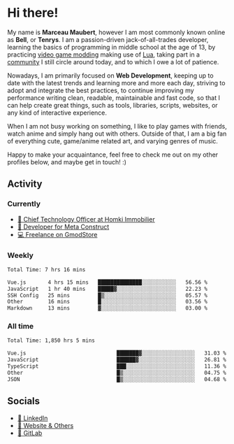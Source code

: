 # Hi there!

My name is **Marceau Maubert**, however I am most commonly known online as **Bell**, or **Tenrys**. I am a passion-driven jack-of-all-trades developer, learning the basics of programming in middle school at the age of 13, by practicing [video game modding](https://garrysmod.com) making use of [Lua](https://lua.org), taking part in a [community](https://metastruct.net) I still circle around today, and to which I owe a lot of patience.

Nowadays, I am primarily focused on **Web Development**, keeping up to date with the latest trends and learning more and more each day, striving to adopt  and integrate the best practices, to continue improving my performance writing clean, readable, maintainable and fast code, so that I can help create great things, such as tools, libraries, scripts, websites, or any kind of interactive experience.

When I am not busy working on something, I like to play games with friends, watch anime and simply hang out with others. Outside of that, I am a big fan of everything cute, game/anime related art, and varying genres of music.

Happy to make your acquaintance, feel free to check me out on my other profiles below, and maybe get in touch! :)

## Activity

### Currently

- [🏢 Chief Technology Officer at Homki Immobilier](https://homki-immobilier.com)
- [🎈 Developer for Meta Construct](https://metastruct.net)
- [💻 Freelance on GmodStore](https://www.gmodstore.com/users/Tenrys)

### Weekly
<!--START_SECTION:wakaWeekly-->

```txt
Total Time: 7 hrs 16 mins

Vue.js       4 hrs 15 mins   ██████████████░░░░░░░░░░░   56.56 %
JavaScript   1 hr 40 mins    █████▓░░░░░░░░░░░░░░░░░░░   22.23 %
SSH Config   25 mins         █▒░░░░░░░░░░░░░░░░░░░░░░░   05.57 %
Other        16 mins         █░░░░░░░░░░░░░░░░░░░░░░░░   03.56 %
Markdown     13 mins         ▓░░░░░░░░░░░░░░░░░░░░░░░░   03.00 %
```

<!--END_SECTION:wakaWeekly-->

### All time
<!--START_SECTION:wakaTotal-->

```txt
Total Time: 1,850 hrs 5 mins

Vue.js                             ███████▓░░░░░░░░░░░░░░░░░   31.03 %
JavaScript                         ██████▓░░░░░░░░░░░░░░░░░░   26.81 %
TypeScript                         ███░░░░░░░░░░░░░░░░░░░░░░   11.36 %
Other                              █▒░░░░░░░░░░░░░░░░░░░░░░░   04.75 %
JSON                               █▒░░░░░░░░░░░░░░░░░░░░░░░   04.68 %
```

<!--END_SECTION:wakaTotal-->

## Socials

- [👔 LinkedIn](https://www.linkedin.com/in/marceau-maubert)
- [🔗 Website & Others](https://bell.moe)
- [🦊 GitLab](https://gitlab.com/Tenrys)
